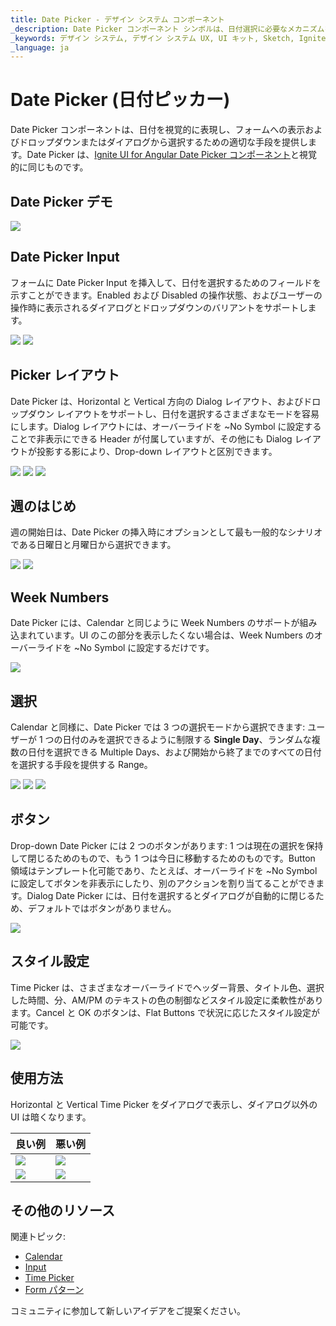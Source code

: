 ```yaml
---
title: Date Picker - デザイン システム コンポーネント
_description: Date Picker コンポーネント シンボルは、日付選択に必要なメカニズムを提供する日付のビジュアル表現として使用します。
_keywords: デザイン システム, デザイン システム UX, UI キット, Sketch, Ignite UI for Angular, Sketch to Angular, Angular, Angular デザイン システム, Sketch からコードをエクスポート, Angular 用のデザイン キット, Sketch HTML, Sketch to HTML, Sketch UI キット 
_language: ja
---
```


# Date Picker (日付ピッカー)

Date Picker コンポーネントは、日付を視覚的に表現し、フォームへの表示およびドロップダウンまたはダイアログから選択するための適切な手段を提供します。Date Picker は、[Ignite UI for Angular Date Picker コンポーネント](https://jp.infragistics.com/products/ignite-ui-angular/angular/components/date_picker.html)と視覚的に同じものです。

## Date Picker デモ

<img class="responsive-img" src="../images/datepicker_demo.png" srcset="../images/datepicker_demo@2x.png 2x" />

## Date Picker Input

フォームに Date Picker Input を挿入して、日付を選択するためのフィールドを示すことができます。Enabled および Disabled の操作状態、およびユーザーの操作時に表示されるダイアログとドロップダウンのバリアントをサポートします。

<img class="responsive-img" src="../images/datepicker_enabled.png" srcset="../images/datepicker_enabled@2x.png 2x" />
<img class="responsive-img" src="../images/datepicker_disabled.png" srcset="../images/datepicker_disabled@2x.png 2x" />

## Picker レイアウト

Date Picker は、Horizontal と Vertical 方向の Dialog レイアウト、およびドロップダウン レイアウトをサポートし、日付を選択するさまざまなモードを容易にします。Dialog レイアウトには、オーバーライドを ~No Symbol に設定することで非表示にできる Header が付属していますが、その他にも Dialog レイアウトが投影する影により、Drop-down レイアウトと区別できます。

<img class="responsive-img" src="../images/datepicker_horizontal.png" srcset="../images/datepicker_horizontal@2x.png 2x" />
<img class="responsive-img" src="../images/datepicker_vertical.png" srcset="../images/datepicker_vertical@2x.png 2x" />
<img class="responsive-img" src="../images/datepicker_dropdown.png" srcset="../images/datepicker_dropdown@2x.png 2x" />

## 週のはじめ

週の開始日は、Date Picker の挿入時にオプションとして最も一般的なシナリオである日曜日と月曜日から選択できます。

<img class="responsive-img" src="../images/datepicker_dropdown.png" srcset="../images/datepicker_dropdown@2x.png 2x" />
<img class="responsive-img" src="../images/datepicker_monday.png" srcset="../images/datepicker_monday@2x.png 2x" />

## Week Numbers

Date Picker には、Calendar と同じように Week Numbers のサポートが組み込まれています。UI のこの部分を表示したくない場合は、Week Numbers のオーバーライドを ~No Symbol に設定するだけです。

<img class="responsive-img" src="../images/datepicker_weeknumbers.png" srcset="../images/datepicker_weeknumbers@2x.png 2x" />

## 選択

Calendar と同様に、Date Picker では 3 つの選択モードから選択できます: ユーザーが 1 つの日付のみを選択できるように制限する  **Single Day**、ランダムな複数の日付を選択できる Multiple Days、および開始から終了までのすべての日付を選択する手段を提供する Range。

<img class="responsive-img" src="../images/datepicker_dropdown.png" srcset="../images/datepicker_dropdown@2x.png 2x" />
<img class="responsive-img" src="../images/datepicker_selection.png" srcset="../images/datepicker_selection@2x.png 2x" />
<img class="responsive-img" src="../images/datepicker_range.png" srcset="../images/datepicker_range@2x.png 2x" />

## ボタン

Drop-down Date Picker には 2 つのボタンがあります: 1 つは現在の選択を保持して閉じるためのもので、もう 1 つは今日に移動するためのものです。Button 領域はテンプレート化可能であり、たとえば、オーバーライドを ~No Symbol に設定してボタンを非表示にしたり、別のアクションを割り当てることができます。Dialog Date Picker には、日付を選択するとダイアログが自動的に閉じるため、デフォルトではボタンがありません。

<img class="responsive-img" src="../images/datepicker_buttons.png" srcset="../images/datepicker_buttons@2x.png 2x" />

## スタイル設定

Time Picker は、さまざまなオーバーライドでヘッダー背景、タイトル色、選択した時間、分、AM/PM のテキストの色の制御などスタイル設定に柔軟性があります。Cancel と OK のボタンは、Flat Buttons で状況に応じたスタイル設定が可能です。

<img class="responsive-img" src="../images/datepicker_styling.png" srcset="../images/datepicker_styling@2x.png 2x" />

## 使用方法

Horizontal と Vertical Time Picker をダイアログで表示し、ダイアログ以外の UI は暗くなります。

| 良い例                                                                                     | 悪い例                                                                                      |
| -------------------------------------------------------------------------------------- | ------------------------------------------------------------------------------------------ |
| <img class="responsive-img" src="../images/datepicker_do1.png" srcset="../images/datepicker_do1@2x.png 2x" /> | <img class="responsive-img" src="../images/datepicker_dont1.png" srcset="../images/datepicker_dont1@2x.png 2x" /> |
| <img class="responsive-img" src="../images/datepicker_do2.png" srcset="../images/datepicker_do2@2x.png 2x" /> | <img class="responsive-img" src="../images/datepicker_dont2.png" srcset="../images/datepicker_dont2@2x.png 2x" /> |

## その他のリソース

関連トピック:

- [Calendar](calendar.md)
- [Input](input.md)
- [Time Picker](time-picker.md)
- [Form パターン](../patterns/form.md)
  <div class="divider--half"></div>

コミュニティに参加して新しいアイデアをご提案ください。


